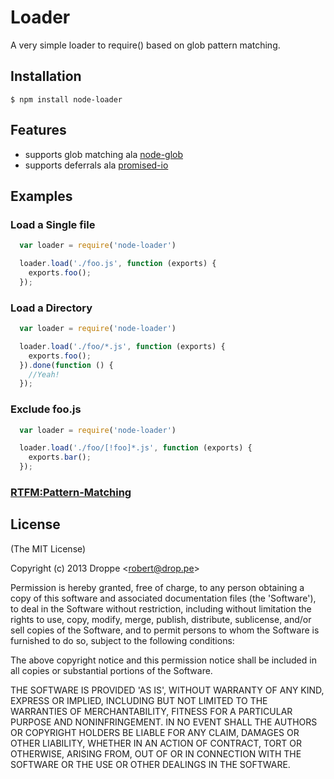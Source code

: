# Loader

A very simple loader to require() based on glob pattern matching.

## Installation

    $ npm install node-loader

## Features
  - supports glob matching ala [node-glob](https://github.com/isaacs/node-glob)
  - supports deferrals ala [promised-io](https://github.com/kriszyp/promised-io)

## Examples

### Load a Single file
```js
  var loader = require('node-loader')

  loader.load('./foo.js', function (exports) {
    exports.foo();
  });
```

### Load a Directory
```js
  var loader = require('node-loader')

  loader.load('./foo/*.js', function (exports) {
    exports.foo();
  }).done(function () {
    //Yeah!
  });
```

### Exclude foo.js
```js
  var loader = require('node-loader')

  loader.load('./foo/[!foo]*.js', function (exports) {
    exports.bar();
  });
```

### [RTFM:Pattern-Matching](http://www.gnu.org/software/bash/manual/bashref.html#Pattern-Matching)


## License 

(The MIT License)

Copyright (c) 2013 Droppe &lt;robert@drop.pe&gt;

Permission is hereby granted, free of charge, to any person obtaining
a copy of this software and associated documentation files (the
'Software'), to deal in the Software without restriction, including
without limitation the rights to use, copy, modify, merge, publish,
distribute, sublicense, and/or sell copies of the Software, and to
permit persons to whom the Software is furnished to do so, subject to
the following conditions:

The above copyright notice and this permission notice shall be
included in all copies or substantial portions of the Software.

THE SOFTWARE IS PROVIDED 'AS IS', WITHOUT WARRANTY OF ANY KIND,
EXPRESS OR IMPLIED, INCLUDING BUT NOT LIMITED TO THE WARRANTIES OF
MERCHANTABILITY, FITNESS FOR A PARTICULAR PURPOSE AND NONINFRINGEMENT.
IN NO EVENT SHALL THE AUTHORS OR COPYRIGHT HOLDERS BE LIABLE FOR ANY
CLAIM, DAMAGES OR OTHER LIABILITY, WHETHER IN AN ACTION OF CONTRACT,
TORT OR OTHERWISE, ARISING FROM, OUT OF OR IN CONNECTION WITH THE
SOFTWARE OR THE USE OR OTHER DEALINGS IN THE SOFTWARE.
